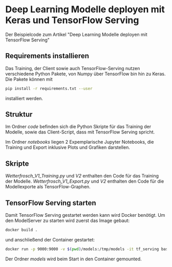 # Deep Learning Modelle deployen mit Keras und TensorFlow Serving

Der Beispielcode zum Artikel "Deep Learning Modelle deployen mit TensorFlow Serving"

## Requirements installieren

Das Training, der Client sowie auch TensorFlow-Serving nutzen verschiedene Python Pakete, von Numpy über TensorFlow bin hin zu Keras. Die Pakete können mit

```bash
pip install -r requirements.txt --user
```

installiert werden.

## Struktur

Im Ordner *code* befinden sich die Python Skripte für das Training der Modelle, sowie das Client-Script, dass mit
TensorFlow Serving spricht.

Im Ordner *notebooks* liegen 2 Expemplarische Jupyter Notebooks, die Training und Export inklusive Plots und Grafiken
darstellen.

## Skripte

*Wetterfrosch_V1_Training.py* und *V2* enthalten den Code für das Training der Modelle.
*Wetterfrosch_V1_Export.py* und *V2* enthalten den Code für die Modellexporte als TensorFlow-Graphen.

## TensorFlow Serving starten

Damit TensorFlow Serving gestartet werden kann wird Docker benötigt. Um den ModelServer zu starten wird zuerst das
Image gebaut:

```bash
docker build .
```

und anschließend der Container gestartet:
```bash
docker run -p 9000:9000 -v $(pwd)/models:/tmp/models -it tf_serving bash
```

Der Ordner *models* wird beim Start in den Container gemounted.